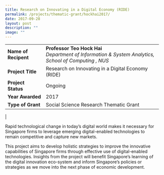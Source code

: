 ```yaml
---
title: Research on Innovating in a Digital Economy (RIDE)
permalink: /projects/thematic-grant/hockhai2017/
date: 2017-09-28
layout: post
description: ""
image: ""
---
```


|  |  |
|---|---|
| **Name of Recipent** | **Professor Teo Hock Hai**<br>_Department of Information & System Analytics, School of Computing , NUS_ |
| **Project Title** | Research on Innovating in a Digital Economy (RIDE) |
| **Project Status** | Ongoing |
| **Year Awarded** | 2017 |
| **Type of Grant** | Social Science Research Thematic Grant |
|

Rapid technological change in today’s digital world makes it necessary for Singapore firms to leverage emerging digital-enabled technologies to remain competitive and capture new markets.

This project aims to develop holistic strategies to improve the innovative capabilities of Singapore firms through effective use of digital-enabled technologies. Insights from the project will benefit Singapore’s learning of the digital innovation eco-system and inform Singapore’s policies or strategies as we move into the next phase of economic development.
